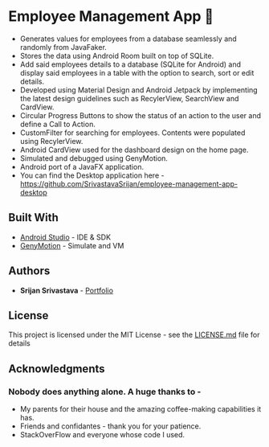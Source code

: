 # Employee Management App :construction_worker:


* Generates values for employees from a database seamlessly and randomly from  JavaFaker.
* Stores the data using Android Room built on top of SQLite.
* Add said employees details to a database (SQLite for Android) and display said employees in a table with the option to search, sort or edit details. 
* Developed using Material Design and Android Jetpack by implementing the latest design guidelines such as RecylerView, SearchView and CardView.
* Circular Progress Buttons to show the status of an action to the user and define a Call to Action.
* CustomFilter for searching for employees. Contents were populated using RecylerView. 
* Android CardView used for the dashboard design on the home page. 
* Simulated and debugged using GenyMotion.
* Android port of a JavaFX application. 
* You can find the Desktop application here - https://github.com/SrivastavaSrijan/employee-management-app-desktop



## Built With

* [Android Studio](https://developer.android.com/studio) - IDE & SDK
* [GenyMotion](genymotion.com) - Simulate and VM
## Authors

* **Srijan Srivastava** - [Portfolio](https://srijansrivastava.tech/pomodoroclock/)


## License

This project is licensed under the MIT License - see the [LICENSE.md](LICENSE.md) file for details

## Acknowledgments

### Nobody does anything alone. A huge thanks to - 
* My parents for their house and the amazing coffee-making capabilities it has.
* Friends and confidantes - thank you for your patience.
* StackOverFlow and everyone whose code I used.
  
